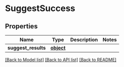 # SuggestSuccess

## Properties
Name | Type | Description | Notes
------------ | ------------- | ------------- | -------------
**suggest_results** | [**object**](.md) |  | 

[[Back to Model list]](../README.md#documentation-for-models) [[Back to API list]](../README.md#documentation-for-api-endpoints) [[Back to README]](../README.md)


